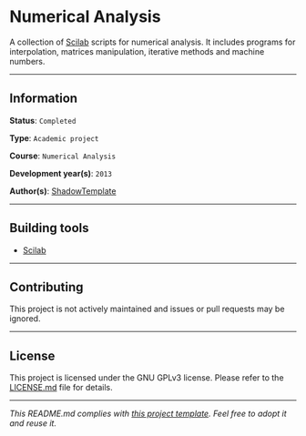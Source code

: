 # Numerical Analysis

A collection of [Scilab](http://www.scilab.org/) scripts for numerical 
analysis. It includes programs for interpolation, matrices manipulation, 
iterative methods and machine numbers.

---
## Information

**Status**: `Completed`

**Type**: `Academic project`

**Course**: `Numerical Analysis`

**Development year(s)**: `2013`

**Author(s)**: [ShadowTemplate](https://github.com/ShadowTemplate)

---
## Building tools

* [Scilab](http://www.scilab.org/)

---
## Contributing

This project is not actively maintained and issues or pull requests may be 
ignored.

---
## License

This project is licensed under the GNU GPLv3 license.
Please refer to the [LICENSE.md](LICENSE.md) file for details.

---
*This README.md complies with [this project template](
https://github.com/ShadowTemplate/project-template). Feel free to adopt it
and reuse it.*
